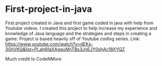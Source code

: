 # First-project-in-java
First project created in Java and first game coded in java with help from Youtube videos.
I created this project to help increase my experience and knowledge of Java language and the strategies and steps in creating a game.
Project is based heavily off of Youtube coding series. 
Link: https://www.youtube.com/watch?v=dEKs-3GhVKQ&list=PLah6faXAgguMnTBs3JnEJY0shAc18XYQZ

Much credit to CodeNMore
